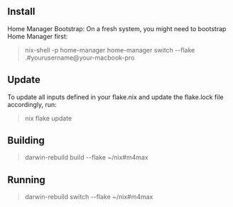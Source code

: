 
## Install
Home Manager Bootstrap: On a fresh system, you might need to bootstrap Home Manager first: 
> nix-shell -p home-manager home-manager switch --flake .#yourusername@your-macbook-pro

## Update
To update all inputs defined in your flake.nix and update the flake.lock file accordingly, run:
> nix flake update

## Building
> darwin-rebuild build --flake ~/nix#m4max

## Running
> darwin-rebuild switch --flake ~/nix#m4max
